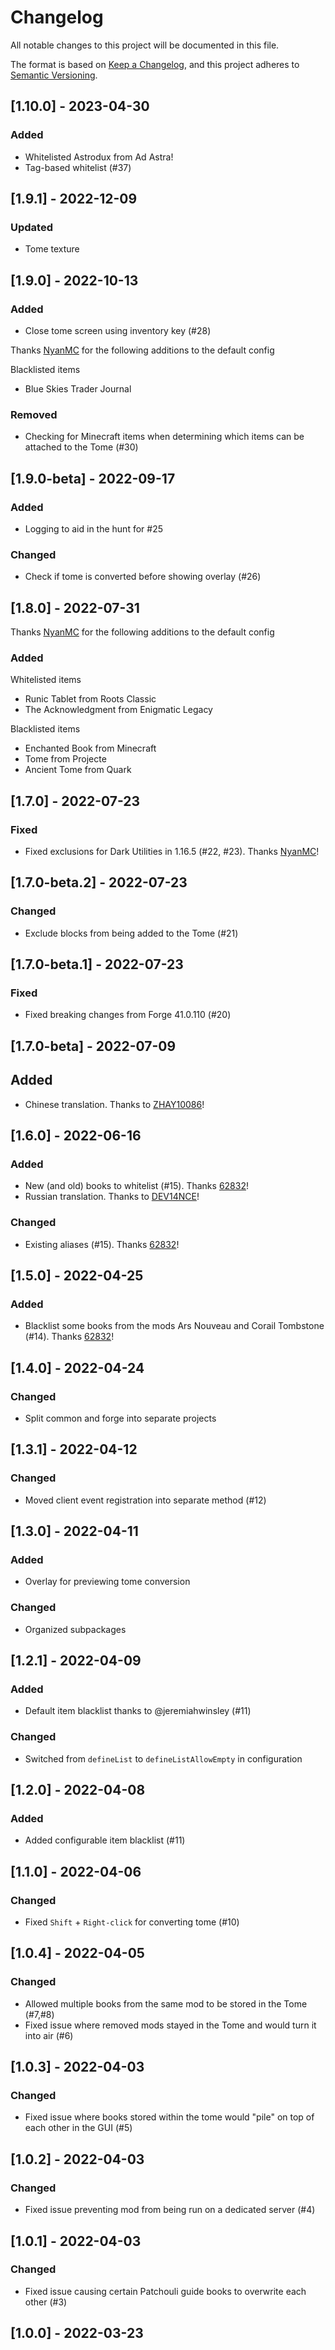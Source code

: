 # Changelog
All notable changes to this project will be documented in this file.

The format is based on [Keep a Changelog](https://keepachangelog.com/en/1.0.0/),
and this project adheres to [Semantic Versioning](https://semver.org/spec/v2.0.0.html).

## [1.10.0] - 2023-04-30

### Added

- Whitelisted Astrodux from Ad Astra!
- Tag-based whitelist (#37)

## [1.9.1] - 2022-12-09

### Updated

- Tome texture

## [1.9.0] - 2022-10-13

### Added

- Close tome screen using inventory key (#28)

Thanks [NyanMC](https://github.com/NyanMC) for the following additions to the default config

Blacklisted items

- Blue Skies Trader Journal

### Removed

- Checking for Minecraft items when determining which items can be attached to the Tome (#30)

## [1.9.0-beta] - 2022-09-17

### Added

- Logging to aid in the hunt for #25

### Changed

- Check if tome is converted before showing overlay (#26)

## [1.8.0] - 2022-07-31

Thanks [NyanMC](https://github.com/NyanMC) for the following additions to the default config

### Added

Whitelisted items

- Runic Tablet from Roots Classic
- The Acknowledgment from Enigmatic Legacy

Blacklisted items

- Enchanted Book from Minecraft
- Tome from Projecte
- Ancient Tome from Quark

## [1.7.0] - 2022-07-23

### Fixed

- Fixed exclusions for Dark Utilities in 1.16.5 (#22, #23). Thanks [NyanMC](https://github.com/NyanMC)!

## [1.7.0-beta.2] - 2022-07-23

### Changed

- Exclude blocks from being added to the Tome (#21)

## [1.7.0-beta.1] - 2022-07-23

### Fixed

- Fixed breaking changes from Forge 41.0.110 (#20)

## [1.7.0-beta] - 2022-07-09

## Added

- Chinese translation. Thanks to [ZHAY10086](https://github.com/ZHAY10086)!

## [1.6.0] - 2022-06-16

### Added
- New (and old) books to whitelist (#15). Thanks [62832](https://github.com/62832)!
- Russian translation. Thanks to [DEV14NCE](https://www.curseforge.com/members/dev14nce)!

### Changed
- Existing aliases (#15). Thanks [62832](https://github.com/62832)!

## [1.5.0] - 2022-04-25
### Added
- Blacklist some books from the mods Ars Nouveau and Corail Tombstone (#14). Thanks [62832](https://github.com/62832)!

## [1.4.0] - 2022-04-24
### Changed
- Split common and forge into separate projects

## [1.3.1] - 2022-04-12
### Changed
- Moved client event registration into separate method (#12)

## [1.3.0] - 2022-04-11
### Added
- Overlay for previewing tome conversion
### Changed
- Organized subpackages

## [1.2.1] - 2022-04-09
### Added
- Default item blacklist thanks to @jeremiahwinsley (#11)
### Changed
- Switched from `defineList` to `defineListAllowEmpty` in configuration

## [1.2.0] - 2022-04-08
### Added
- Added configurable item blacklist (#11)

## [1.1.0] - 2022-04-06
### Changed
- Fixed `Shift` + `Right-click` for converting tome (#10)

## [1.0.4] - 2022-04-05
### Changed
- Allowed multiple books from the same mod to be stored in the Tome (#7,#8)
- Fixed issue where removed mods stayed in the Tome and would turn it into air (#6)

## [1.0.3] - 2022-04-03
### Changed
- Fixed issue where books stored within the tome would "pile" on top of each other in the GUI (#5)

## [1.0.2] - 2022-04-03
### Changed
- Fixed issue preventing mod from being run on a dedicated server (#4)

## [1.0.1] - 2022-04-03
### Changed
- Fixed issue causing certain Patchouli guide books to overwrite each other (#3)

## [1.0.0] - 2022-03-23
